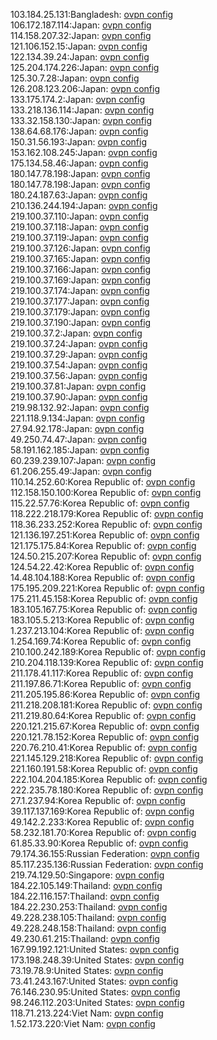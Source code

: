 103.184.25.131:Bangladesh: [ovpn config](vpn/103_184_25_131.ovpn)  
106.172.187.114:Japan: [ovpn config](vpn/106_172_187_114.ovpn)  
114.158.207.32:Japan: [ovpn config](vpn/114_158_207_32.ovpn)  
121.106.152.15:Japan: [ovpn config](vpn/121_106_152_15.ovpn)  
122.134.39.24:Japan: [ovpn config](vpn/122_134_39_24.ovpn)  
125.204.174.226:Japan: [ovpn config](vpn/125_204_174_226.ovpn)  
125.30.7.28:Japan: [ovpn config](vpn/125_30_7_28.ovpn)  
126.208.123.206:Japan: [ovpn config](vpn/126_208_123_206.ovpn)  
133.175.174.2:Japan: [ovpn config](vpn/133_175_174_2.ovpn)  
133.218.136.114:Japan: [ovpn config](vpn/133_218_136_114.ovpn)  
133.32.158.130:Japan: [ovpn config](vpn/133_32_158_130.ovpn)  
138.64.68.176:Japan: [ovpn config](vpn/138_64_68_176.ovpn)  
150.31.56.193:Japan: [ovpn config](vpn/150_31_56_193.ovpn)  
153.162.108.245:Japan: [ovpn config](vpn/153_162_108_245.ovpn)  
175.134.58.46:Japan: [ovpn config](vpn/175_134_58_46.ovpn)  
180.147.78.198:Japan: [ovpn config](vpn/180_147_78_198.ovpn)  
180.147.78.198:Japan: [ovpn config](vpn/180_147_78_198.ovpn)  
180.24.187.63:Japan: [ovpn config](vpn/180_24_187_63.ovpn)  
210.136.244.194:Japan: [ovpn config](vpn/210_136_244_194.ovpn)  
219.100.37.110:Japan: [ovpn config](vpn/219_100_37_110.ovpn)  
219.100.37.118:Japan: [ovpn config](vpn/219_100_37_118.ovpn)  
219.100.37.119:Japan: [ovpn config](vpn/219_100_37_119.ovpn)  
219.100.37.126:Japan: [ovpn config](vpn/219_100_37_126.ovpn)  
219.100.37.165:Japan: [ovpn config](vpn/219_100_37_165.ovpn)  
219.100.37.166:Japan: [ovpn config](vpn/219_100_37_166.ovpn)  
219.100.37.169:Japan: [ovpn config](vpn/219_100_37_169.ovpn)  
219.100.37.174:Japan: [ovpn config](vpn/219_100_37_174.ovpn)  
219.100.37.177:Japan: [ovpn config](vpn/219_100_37_177.ovpn)  
219.100.37.179:Japan: [ovpn config](vpn/219_100_37_179.ovpn)  
219.100.37.190:Japan: [ovpn config](vpn/219_100_37_190.ovpn)  
219.100.37.2:Japan: [ovpn config](vpn/219_100_37_2.ovpn)  
219.100.37.24:Japan: [ovpn config](vpn/219_100_37_24.ovpn)  
219.100.37.29:Japan: [ovpn config](vpn/219_100_37_29.ovpn)  
219.100.37.54:Japan: [ovpn config](vpn/219_100_37_54.ovpn)  
219.100.37.56:Japan: [ovpn config](vpn/219_100_37_56.ovpn)  
219.100.37.81:Japan: [ovpn config](vpn/219_100_37_81.ovpn)  
219.100.37.90:Japan: [ovpn config](vpn/219_100_37_90.ovpn)  
219.98.132.92:Japan: [ovpn config](vpn/219_98_132_92.ovpn)  
221.118.9.134:Japan: [ovpn config](vpn/221_118_9_134.ovpn)  
27.94.92.178:Japan: [ovpn config](vpn/27_94_92_178.ovpn)  
49.250.74.47:Japan: [ovpn config](vpn/49_250_74_47.ovpn)  
58.191.162.185:Japan: [ovpn config](vpn/58_191_162_185.ovpn)  
60.239.239.107:Japan: [ovpn config](vpn/60_239_239_107.ovpn)  
61.206.255.49:Japan: [ovpn config](vpn/61_206_255_49.ovpn)  
110.14.252.60:Korea Republic of: [ovpn config](vpn/110_14_252_60.ovpn)  
112.158.150.100:Korea Republic of: [ovpn config](vpn/112_158_150_100.ovpn)  
115.22.57.76:Korea Republic of: [ovpn config](vpn/115_22_57_76.ovpn)  
118.222.218.179:Korea Republic of: [ovpn config](vpn/118_222_218_179.ovpn)  
118.36.233.252:Korea Republic of: [ovpn config](vpn/118_36_233_252.ovpn)  
121.136.197.251:Korea Republic of: [ovpn config](vpn/121_136_197_251.ovpn)  
121.175.175.84:Korea Republic of: [ovpn config](vpn/121_175_175_84.ovpn)  
124.50.215.207:Korea Republic of: [ovpn config](vpn/124_50_215_207.ovpn)  
124.54.22.42:Korea Republic of: [ovpn config](vpn/124_54_22_42.ovpn)  
14.48.104.188:Korea Republic of: [ovpn config](vpn/14_48_104_188.ovpn)  
175.195.209.221:Korea Republic of: [ovpn config](vpn/175_195_209_221.ovpn)  
175.211.45.158:Korea Republic of: [ovpn config](vpn/175_211_45_158.ovpn)  
183.105.167.75:Korea Republic of: [ovpn config](vpn/183_105_167_75.ovpn)  
183.105.5.213:Korea Republic of: [ovpn config](vpn/183_105_5_213.ovpn)  
1.237.213.104:Korea Republic of: [ovpn config](vpn/1_237_213_104.ovpn)  
1.254.169.74:Korea Republic of: [ovpn config](vpn/1_254_169_74.ovpn)  
210.100.242.189:Korea Republic of: [ovpn config](vpn/210_100_242_189.ovpn)  
210.204.118.139:Korea Republic of: [ovpn config](vpn/210_204_118_139.ovpn)  
211.178.41.117:Korea Republic of: [ovpn config](vpn/211_178_41_117.ovpn)  
211.197.86.71:Korea Republic of: [ovpn config](vpn/211_197_86_71.ovpn)  
211.205.195.86:Korea Republic of: [ovpn config](vpn/211_205_195_86.ovpn)  
211.218.208.181:Korea Republic of: [ovpn config](vpn/211_218_208_181.ovpn)  
211.219.80.64:Korea Republic of: [ovpn config](vpn/211_219_80_64.ovpn)  
220.121.215.67:Korea Republic of: [ovpn config](vpn/220_121_215_67.ovpn)  
220.121.78.152:Korea Republic of: [ovpn config](vpn/220_121_78_152.ovpn)  
220.76.210.41:Korea Republic of: [ovpn config](vpn/220_76_210_41.ovpn)  
221.145.129.218:Korea Republic of: [ovpn config](vpn/221_145_129_218.ovpn)  
221.160.191.58:Korea Republic of: [ovpn config](vpn/221_160_191_58.ovpn)  
222.104.204.185:Korea Republic of: [ovpn config](vpn/222_104_204_185.ovpn)  
222.235.78.180:Korea Republic of: [ovpn config](vpn/222_235_78_180.ovpn)  
27.1.237.94:Korea Republic of: [ovpn config](vpn/27_1_237_94.ovpn)  
39.117.137.169:Korea Republic of: [ovpn config](vpn/39_117_137_169.ovpn)  
49.142.2.233:Korea Republic of: [ovpn config](vpn/49_142_2_233.ovpn)  
58.232.181.70:Korea Republic of: [ovpn config](vpn/58_232_181_70.ovpn)  
61.85.33.90:Korea Republic of: [ovpn config](vpn/61_85_33_90.ovpn)  
79.174.36.155:Russian Federation: [ovpn config](vpn/79_174_36_155.ovpn)  
85.117.235.136:Russian Federation: [ovpn config](vpn/85_117_235_136.ovpn)  
219.74.129.50:Singapore: [ovpn config](vpn/219_74_129_50.ovpn)  
184.22.105.149:Thailand: [ovpn config](vpn/184_22_105_149.ovpn)  
184.22.116.157:Thailand: [ovpn config](vpn/184_22_116_157.ovpn)  
184.22.230.253:Thailand: [ovpn config](vpn/184_22_230_253.ovpn)  
49.228.238.105:Thailand: [ovpn config](vpn/49_228_238_105.ovpn)  
49.228.248.158:Thailand: [ovpn config](vpn/49_228_248_158.ovpn)  
49.230.61.215:Thailand: [ovpn config](vpn/49_230_61_215.ovpn)  
167.99.192.121:United States: [ovpn config](vpn/167_99_192_121.ovpn)  
173.198.248.39:United States: [ovpn config](vpn/173_198_248_39.ovpn)  
73.19.78.9:United States: [ovpn config](vpn/73_19_78_9.ovpn)  
73.41.243.167:United States: [ovpn config](vpn/73_41_243_167.ovpn)  
76.146.230.95:United States: [ovpn config](vpn/76_146_230_95.ovpn)  
98.246.112.203:United States: [ovpn config](vpn/98_246_112_203.ovpn)  
118.71.213.224:Viet Nam: [ovpn config](vpn/118_71_213_224.ovpn)  
1.52.173.220:Viet Nam: [ovpn config](vpn/1_52_173_220.ovpn)  
